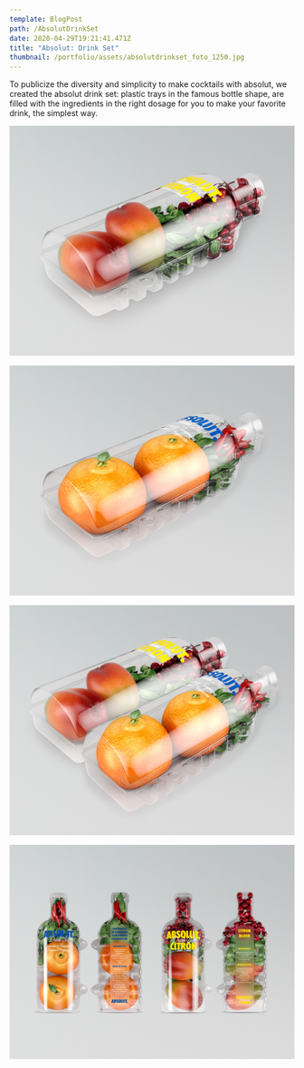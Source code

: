 ```yaml
---
template: BlogPost
path: /AbsolutDrinkSet
date: 2020-04-29T19:21:41.471Z
title: "Absolut: Drink Set"
thumbnail: /portfolio/assets/absolutdrinkset_foto_1250.jpg
---
```

To publicize the diversity and simplicity to make cocktails with absolut, we created the absolut drink set: plastic trays in the famous bottle shape, are filled with the ingredients in the right dosage for you to make your favorite drink, the simplest way.



![](/assets/absolutdrinkset_garrafamanga_1250.jpg)

![](/assets/absolutdrinkset_garrafatangerina_1250.jpg)

![](/assets/absolutdrinkset_garrafaspespectiva2_1250.jpg)

![](/assets/absolutdrinkset_garrafas_1250.jpg)
